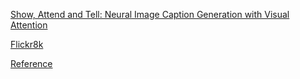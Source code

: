 [Show, Attend and Tell: Neural Image Caption Generation with Visual Attention](https://arxiv.org/abs/1502.03044)

[Flickr8k](https://pan.baidu.com/s/1HKi9NJHv8Kw9joWaEJPpZw?pwd=nyis)

[Reference](https://github.com/parksunwoo/show_attend_and_tell_pytorch)


